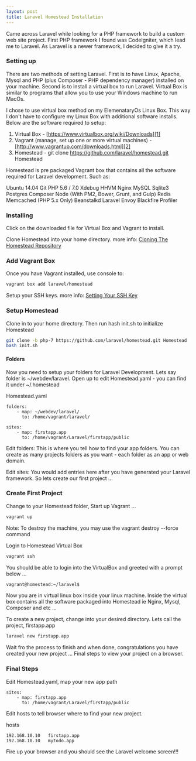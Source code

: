 ```yaml
---
layout: post
title: Laravel Homestead Installation
---
```


Came across Laravel while looking for a PHP framework to build a custom web site project. First PHP framework I found was CodeIgniter, which lead me to Laravel. As Laravel is a newer framework, I decided to give it a try.

### Setting up 

There are two methods of setting Laravel. First is to have Linux, Apache, Mysql and PHP (plus Composer - PHP dependency manager) installed on your machine. Second is to install a virtual box to run Laravel. Virtual Box is similar to programs that allow you to use your Windows machine to run MacOs.

I chose to use virtual box method on my ElemenataryOs Linux Box. This way I don't have to configure my Linux Box with additional software installs. Below are the software required to setup: 

1. Virtual Box - [https://www.virtualbox.org/wiki/Downloads][1]
2. Vagrant (manage, set up one or more virtual machines)  - [http://www.vagrantup.com/downloads.html][2]
3. Homestead - git clone https://github.com/laravel/homestead.git Homestead



[1]: https://www.virtualbox.org/wiki/Downloads
[2]: http://www.vagrantup.com/downloads.html

Homestead is pre packaged Vagrant box that contains all the software required for Laravel development. Such as:

Ubuntu 14.04
Git
PHP 5.6 / 7.0
Xdebug
HHVM
Nginx
MySQL
Sqlite3
Postgres
Composer
Node (With PM2, Bower, Grunt, and Gulp)
Redis
Memcached (PHP 5.x Only)
Beanstalkd
Laravel Envoy
Blackfire Profiler

### Installing

Click on the downloaded file for Virtual Box and Vagrant to install.

Clone Homestead into your home directory. more info: [Cloning The Homestead Repository][3]


[3]: http://laravel.com/docs/5.1/homestead

### Add Vagrant Box

Once you have Vagrant installed, use console to:

```bash
vagrant box add laravel/homestead    
```

Setup your SSH keys. more info: [Setting Your SSH Key][3]

### Setup Homestead

Clone in to your home directory. Then run hash init.sh to initialize Homestead

```bash
git clone -b php-7 https://github.com/laravel/homestead.git Homestead
bash init.sh
```

#### Folders
Now you need to setup your folders for Laravel Development. Lets say folder is ~/webdev/laravel. Open up to edit Homestead.yaml - you can find it under ~/.homestead

Homestead.yaml

```vim
folders:
    - map: ~/webdev/laravel/
      to: /home/vagrant/laravel/

sites:
    - map: firstapp.app
      to: /home/vagrant/Laravel/firstapp/public
```

Edit folders:
This is where you tell how to find your app folders. You can create as many projects folders as you want - each folder as an app or web domain. 

Edit sites:
You would add entries here after you have generated your Laravel framework. So lets create our first project ...

### Create First Project

Change to your Homestead folder, Start up Vagrant ...

```bash
vagrant up
```
Note: To destroy the machine, you may use the vagrant destroy --force command

Login to Homestead Virtual Box

```bash
vagrant ssh
```

You should be able to login into the VirtualBox and greeted with a prompt below ...

```bash
vagrant@homestead:~/laravel$
```

Now you are in virtual linux box inside your linux machine. Inside the virtual box contains all the software packaged into Homestead ie Nginx, Mysql, Composer and etc ...

To create a new project, change into your desired directory. Lets call the project, firstapp.app

```bash
laravel new firstapp.app
```

Wait fro the process to finish and when done, congratulations you have created your new project ... Final steps to view your project on a browser.

### Final Steps

Edit Homestead.yaml, map your new app path

```
sites:
    - map: firstapp.app
      to: /home/vagrant/Laravel/firstapp/public

```

Edit hosts to tell browser where to find your new project. 

hosts

```vim
192.168.10.10   firstapp.app
192.168.10.10   mytodo.app
```

Fire up your browser and you should see the Laravel welcome screen!!! 

